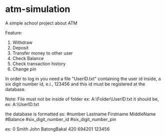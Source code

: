 # atm-simulation
A simple school project about ATM

Feature:
1. Withdraw
2. Deposit
3. Transfer money to other user
4. Check Balance
5. Check transaction history
6. Change pin

In order to log in you need a file "UserID.txt"
containing the user id inside, a six digit number id, e.i., 123456
and this id must be registered at the database.

Note: File must not be inside of folder
ex: A:\Folder\UserID.txt
it should be,
ex: A:\UserID.txt

the database is formatted as:
#number Lastname Firstname MiddleName #Balance #six_digit_number_id #six_digit_number_pin
 
ex: 0 Smith John BatongBakal 420 694201 123456
 
